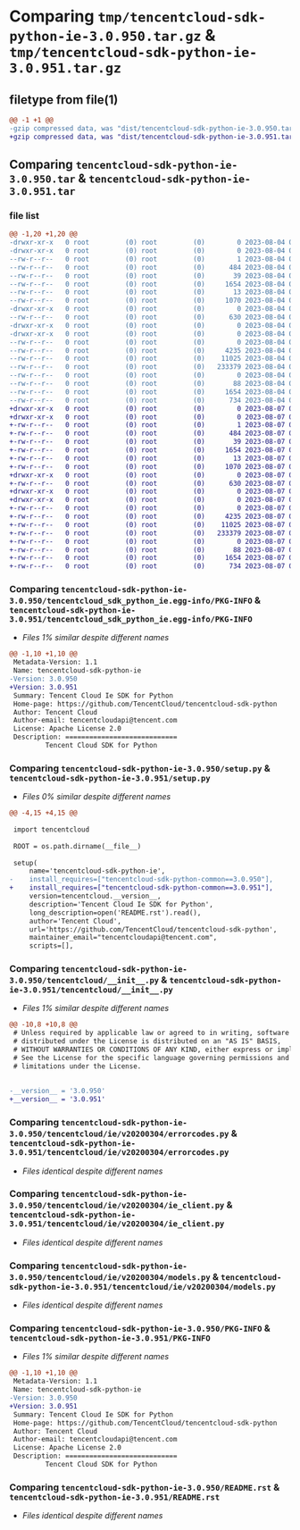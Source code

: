 # Comparing `tmp/tencentcloud-sdk-python-ie-3.0.950.tar.gz` & `tmp/tencentcloud-sdk-python-ie-3.0.951.tar.gz`

## filetype from file(1)

```diff
@@ -1 +1 @@
-gzip compressed data, was "dist/tencentcloud-sdk-python-ie-3.0.950.tar", last modified: Fri Aug  4 00:28:23 2023, max compression
+gzip compressed data, was "dist/tencentcloud-sdk-python-ie-3.0.951.tar", last modified: Mon Aug  7 00:28:03 2023, max compression
```

## Comparing `tencentcloud-sdk-python-ie-3.0.950.tar` & `tencentcloud-sdk-python-ie-3.0.951.tar`

### file list

```diff
@@ -1,20 +1,20 @@
-drwxr-xr-x   0 root         (0) root         (0)        0 2023-08-04 00:28:23.000000 tencentcloud-sdk-python-ie-3.0.950/
-drwxr-xr-x   0 root         (0) root         (0)        0 2023-08-04 00:28:23.000000 tencentcloud-sdk-python-ie-3.0.950/tencentcloud_sdk_python_ie.egg-info/
--rw-r--r--   0 root         (0) root         (0)        1 2023-08-04 00:28:23.000000 tencentcloud-sdk-python-ie-3.0.950/tencentcloud_sdk_python_ie.egg-info/dependency_links.txt
--rw-r--r--   0 root         (0) root         (0)      484 2023-08-04 00:28:23.000000 tencentcloud-sdk-python-ie-3.0.950/tencentcloud_sdk_python_ie.egg-info/SOURCES.txt
--rw-r--r--   0 root         (0) root         (0)       39 2023-08-04 00:28:23.000000 tencentcloud-sdk-python-ie-3.0.950/tencentcloud_sdk_python_ie.egg-info/requires.txt
--rw-r--r--   0 root         (0) root         (0)     1654 2023-08-04 00:28:23.000000 tencentcloud-sdk-python-ie-3.0.950/tencentcloud_sdk_python_ie.egg-info/PKG-INFO
--rw-r--r--   0 root         (0) root         (0)       13 2023-08-04 00:28:23.000000 tencentcloud-sdk-python-ie-3.0.950/tencentcloud_sdk_python_ie.egg-info/top_level.txt
--rw-r--r--   0 root         (0) root         (0)     1070 2023-08-04 00:28:23.000000 tencentcloud-sdk-python-ie-3.0.950/setup.py
-drwxr-xr-x   0 root         (0) root         (0)        0 2023-08-04 00:28:23.000000 tencentcloud-sdk-python-ie-3.0.950/tencentcloud/
--rw-r--r--   0 root         (0) root         (0)      630 2023-08-04 00:28:23.000000 tencentcloud-sdk-python-ie-3.0.950/tencentcloud/__init__.py
-drwxr-xr-x   0 root         (0) root         (0)        0 2023-08-04 00:28:23.000000 tencentcloud-sdk-python-ie-3.0.950/tencentcloud/ie/
-drwxr-xr-x   0 root         (0) root         (0)        0 2023-08-04 00:28:23.000000 tencentcloud-sdk-python-ie-3.0.950/tencentcloud/ie/v20200304/
--rw-r--r--   0 root         (0) root         (0)        0 2023-08-04 00:28:23.000000 tencentcloud-sdk-python-ie-3.0.950/tencentcloud/ie/v20200304/__init__.py
--rw-r--r--   0 root         (0) root         (0)     4235 2023-08-04 00:28:23.000000 tencentcloud-sdk-python-ie-3.0.950/tencentcloud/ie/v20200304/errorcodes.py
--rw-r--r--   0 root         (0) root         (0)    11025 2023-08-04 00:28:23.000000 tencentcloud-sdk-python-ie-3.0.950/tencentcloud/ie/v20200304/ie_client.py
--rw-r--r--   0 root         (0) root         (0)   233379 2023-08-04 00:28:23.000000 tencentcloud-sdk-python-ie-3.0.950/tencentcloud/ie/v20200304/models.py
--rw-r--r--   0 root         (0) root         (0)        0 2023-08-04 00:28:23.000000 tencentcloud-sdk-python-ie-3.0.950/tencentcloud/ie/__init__.py
--rw-r--r--   0 root         (0) root         (0)       88 2023-08-04 00:28:23.000000 tencentcloud-sdk-python-ie-3.0.950/setup.cfg
--rw-r--r--   0 root         (0) root         (0)     1654 2023-08-04 00:28:23.000000 tencentcloud-sdk-python-ie-3.0.950/PKG-INFO
--rw-r--r--   0 root         (0) root         (0)      734 2023-08-04 00:28:23.000000 tencentcloud-sdk-python-ie-3.0.950/README.rst
+drwxr-xr-x   0 root         (0) root         (0)        0 2023-08-07 00:28:03.000000 tencentcloud-sdk-python-ie-3.0.951/
+drwxr-xr-x   0 root         (0) root         (0)        0 2023-08-07 00:28:03.000000 tencentcloud-sdk-python-ie-3.0.951/tencentcloud_sdk_python_ie.egg-info/
+-rw-r--r--   0 root         (0) root         (0)        1 2023-08-07 00:28:03.000000 tencentcloud-sdk-python-ie-3.0.951/tencentcloud_sdk_python_ie.egg-info/dependency_links.txt
+-rw-r--r--   0 root         (0) root         (0)      484 2023-08-07 00:28:03.000000 tencentcloud-sdk-python-ie-3.0.951/tencentcloud_sdk_python_ie.egg-info/SOURCES.txt
+-rw-r--r--   0 root         (0) root         (0)       39 2023-08-07 00:28:03.000000 tencentcloud-sdk-python-ie-3.0.951/tencentcloud_sdk_python_ie.egg-info/requires.txt
+-rw-r--r--   0 root         (0) root         (0)     1654 2023-08-07 00:28:03.000000 tencentcloud-sdk-python-ie-3.0.951/tencentcloud_sdk_python_ie.egg-info/PKG-INFO
+-rw-r--r--   0 root         (0) root         (0)       13 2023-08-07 00:28:03.000000 tencentcloud-sdk-python-ie-3.0.951/tencentcloud_sdk_python_ie.egg-info/top_level.txt
+-rw-r--r--   0 root         (0) root         (0)     1070 2023-08-07 00:28:03.000000 tencentcloud-sdk-python-ie-3.0.951/setup.py
+drwxr-xr-x   0 root         (0) root         (0)        0 2023-08-07 00:28:03.000000 tencentcloud-sdk-python-ie-3.0.951/tencentcloud/
+-rw-r--r--   0 root         (0) root         (0)      630 2023-08-07 00:28:03.000000 tencentcloud-sdk-python-ie-3.0.951/tencentcloud/__init__.py
+drwxr-xr-x   0 root         (0) root         (0)        0 2023-08-07 00:28:03.000000 tencentcloud-sdk-python-ie-3.0.951/tencentcloud/ie/
+drwxr-xr-x   0 root         (0) root         (0)        0 2023-08-07 00:28:03.000000 tencentcloud-sdk-python-ie-3.0.951/tencentcloud/ie/v20200304/
+-rw-r--r--   0 root         (0) root         (0)        0 2023-08-07 00:28:03.000000 tencentcloud-sdk-python-ie-3.0.951/tencentcloud/ie/v20200304/__init__.py
+-rw-r--r--   0 root         (0) root         (0)     4235 2023-08-07 00:28:03.000000 tencentcloud-sdk-python-ie-3.0.951/tencentcloud/ie/v20200304/errorcodes.py
+-rw-r--r--   0 root         (0) root         (0)    11025 2023-08-07 00:28:03.000000 tencentcloud-sdk-python-ie-3.0.951/tencentcloud/ie/v20200304/ie_client.py
+-rw-r--r--   0 root         (0) root         (0)   233379 2023-08-07 00:28:03.000000 tencentcloud-sdk-python-ie-3.0.951/tencentcloud/ie/v20200304/models.py
+-rw-r--r--   0 root         (0) root         (0)        0 2023-08-07 00:28:03.000000 tencentcloud-sdk-python-ie-3.0.951/tencentcloud/ie/__init__.py
+-rw-r--r--   0 root         (0) root         (0)       88 2023-08-07 00:28:03.000000 tencentcloud-sdk-python-ie-3.0.951/setup.cfg
+-rw-r--r--   0 root         (0) root         (0)     1654 2023-08-07 00:28:03.000000 tencentcloud-sdk-python-ie-3.0.951/PKG-INFO
+-rw-r--r--   0 root         (0) root         (0)      734 2023-08-07 00:28:03.000000 tencentcloud-sdk-python-ie-3.0.951/README.rst
```

### Comparing `tencentcloud-sdk-python-ie-3.0.950/tencentcloud_sdk_python_ie.egg-info/PKG-INFO` & `tencentcloud-sdk-python-ie-3.0.951/tencentcloud_sdk_python_ie.egg-info/PKG-INFO`

 * *Files 1% similar despite different names*

```diff
@@ -1,10 +1,10 @@
 Metadata-Version: 1.1
 Name: tencentcloud-sdk-python-ie
-Version: 3.0.950
+Version: 3.0.951
 Summary: Tencent Cloud Ie SDK for Python
 Home-page: https://github.com/TencentCloud/tencentcloud-sdk-python
 Author: Tencent Cloud
 Author-email: tencentcloudapi@tencent.com
 License: Apache License 2.0
 Description: ============================
         Tencent Cloud SDK for Python
```

### Comparing `tencentcloud-sdk-python-ie-3.0.950/setup.py` & `tencentcloud-sdk-python-ie-3.0.951/setup.py`

 * *Files 0% similar despite different names*

```diff
@@ -4,15 +4,15 @@
 
 import tencentcloud
 
 ROOT = os.path.dirname(__file__)
 
 setup(
     name='tencentcloud-sdk-python-ie',
-    install_requires=["tencentcloud-sdk-python-common==3.0.950"],
+    install_requires=["tencentcloud-sdk-python-common==3.0.951"],
     version=tencentcloud.__version__,
     description='Tencent Cloud Ie SDK for Python',
     long_description=open('README.rst').read(),
     author='Tencent Cloud',
     url='https://github.com/TencentCloud/tencentcloud-sdk-python',
     maintainer_email="tencentcloudapi@tencent.com",
     scripts=[],
```

### Comparing `tencentcloud-sdk-python-ie-3.0.950/tencentcloud/__init__.py` & `tencentcloud-sdk-python-ie-3.0.951/tencentcloud/__init__.py`

 * *Files 1% similar despite different names*

```diff
@@ -10,8 +10,8 @@
 # Unless required by applicable law or agreed to in writing, software
 # distributed under the License is distributed on an "AS IS" BASIS,
 # WITHOUT WARRANTIES OR CONDITIONS OF ANY KIND, either express or implied.
 # See the License for the specific language governing permissions and
 # limitations under the License.
 
 
-__version__ = '3.0.950'
+__version__ = '3.0.951'
```

### Comparing `tencentcloud-sdk-python-ie-3.0.950/tencentcloud/ie/v20200304/errorcodes.py` & `tencentcloud-sdk-python-ie-3.0.951/tencentcloud/ie/v20200304/errorcodes.py`

 * *Files identical despite different names*

### Comparing `tencentcloud-sdk-python-ie-3.0.950/tencentcloud/ie/v20200304/ie_client.py` & `tencentcloud-sdk-python-ie-3.0.951/tencentcloud/ie/v20200304/ie_client.py`

 * *Files identical despite different names*

### Comparing `tencentcloud-sdk-python-ie-3.0.950/tencentcloud/ie/v20200304/models.py` & `tencentcloud-sdk-python-ie-3.0.951/tencentcloud/ie/v20200304/models.py`

 * *Files identical despite different names*

### Comparing `tencentcloud-sdk-python-ie-3.0.950/PKG-INFO` & `tencentcloud-sdk-python-ie-3.0.951/PKG-INFO`

 * *Files 1% similar despite different names*

```diff
@@ -1,10 +1,10 @@
 Metadata-Version: 1.1
 Name: tencentcloud-sdk-python-ie
-Version: 3.0.950
+Version: 3.0.951
 Summary: Tencent Cloud Ie SDK for Python
 Home-page: https://github.com/TencentCloud/tencentcloud-sdk-python
 Author: Tencent Cloud
 Author-email: tencentcloudapi@tencent.com
 License: Apache License 2.0
 Description: ============================
         Tencent Cloud SDK for Python
```

### Comparing `tencentcloud-sdk-python-ie-3.0.950/README.rst` & `tencentcloud-sdk-python-ie-3.0.951/README.rst`

 * *Files identical despite different names*

